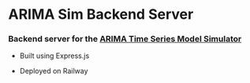 # ARIMA Sim Backend Server

### Backend server for the [ARIMA Time Series Model Simulator](https://zhangwy324.github.io/arima-sim-fe/)

- Built using Express.js

- Deployed on Railway
